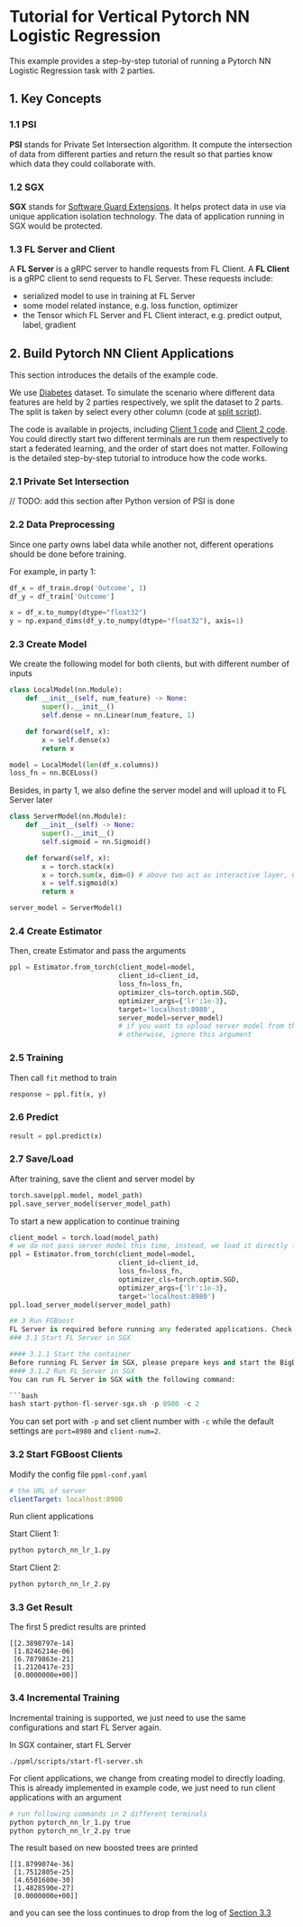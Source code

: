 # Tutorial for Vertical Pytorch NN Logistic Regression
This example provides a step-by-step tutorial of running a Pytorch NN Logistic Regression task with 2 parties.
## 1. Key Concepts
### 1.1 PSI
**PSI** stands for Private Set Intersection algorithm. It compute the intersection of data from different parties and return the result so that parties know which data they could collaborate with.
### 1.2 SGX
**SGX** stands for [Software Guard Extensions](https://www.intel.com/content/www/us/en/developer/tools/software-guard-extensions/overview.html). It helps protect data in use via unique application isolation technology. The data of application running in SGX would be protected.

### 1.3 FL Server and Client
A **FL Server** is a gRPC server to handle requests from FL Client. A **FL Client** is a gRPC client to send requests to FL Server. These requests include:
* serialized model to use in training at FL Server
* some model related instance, e.g. loss function, optimizer
* the Tensor which FL Server and FL Client interact, e.g. predict output, label, gradient


## 2. Build Pytorch NN Client Applications
This section introduces the details of the example code.

We use [Diabetes](https://www.kaggle.com/competitions/house-prices-advanced-regression-techniques/data) dataset. To simulate the scenario where different data features are held by 2 parties respectively, we split the dataset to 2 parts. The split is taken by select every other column (code at [split script](scala/ppml/scripts/split_dataset.py)).

The code is available in projects, including [Client 1 code](fgboost_regression_party_1.py) and [Client 2 code](fgboost_regression_party_2.py). You could directly start two different terminals are run them respectively to start a federated learning, and the order of start does not matter. Following is the detailed step-by-step tutorial to introduce how the code works.

### 2.1 Private Set Intersection
// TODO: add this section after Python version of PSI is done

### 2.2 Data Preprocessing
Since one party owns label data while another not, different operations should be done before training.

For example, in party 1:
```python
df_x = df_train.drop('Outcome', 1)
df_y = df_train['Outcome']

x = df_x.to_numpy(dtype="float32")
y = np.expand_dims(df_y.to_numpy(dtype="float32"), axis=1)
```


### 2.3 Create Model
We create the following model for both clients, but with different number of inputs 
```python
class LocalModel(nn.Module):
    def __init__(self, num_feature) -> None:
        super().__init__()
        self.dense = nn.Linear(num_feature, 1)

    def forward(self, x):
        x = self.dense(x)
        return x

model = LocalModel(len(df_x.columns))
loss_fn = nn.BCELoss()
```
Besides, in party 1, we also define the server model and will upload it to FL Server later
```python
class ServerModel(nn.Module):
    def __init__(self) -> None:
        super().__init__()
        self.sigmoid = nn.Sigmoid()

    def forward(self, x):
        x = torch.stack(x)
        x = torch.sum(x, dim=0) # above two act as interactive layer, CAddTable
        x = self.sigmoid(x)
        return x

server_model = ServerModel()
```
### 2.4 Create Estimator
Then, create Estimator and pass the arguments

```python
ppl = Estimator.from_torch(client_model=model,
                           client_id=client_id,
                           loss_fn=loss_fn,
                           optimizer_cls=torch.optim.SGD,
                           optimizer_args={'lr':1e-3},
                           target='localhost:8980',
                           server_model=server_model)
                           # if you want to upload server model from this estimator, pass server_model
                           # otherwise, ignore this argument

```

### 2.5 Training
Then call `fit` method to train

```python
response = ppl.fit(x, y)
```

### 2.6 Predict
```python
result = ppl.predict(x)
```

### 2.7 Save/Load
After training, save the client and server model by
```python
torch.save(ppl.model, model_path)
ppl.save_server_model(server_model_path)
```
To start a new application to continue training
```python
client_model = torch.load(model_path)
# we do not pass server model this time, instead, we load it directly from server machine
ppl = Estimator.from_torch(client_model=model,
                           client_id=client_id,
                           loss_fn=loss_fn,
                           optimizer_cls=torch.optim.SGD,
                           optimizer_args={'lr':1e-3},
                           target='localhost:8980')
ppl.load_server_model(server_model_path)

## 3 Run FGBoost
FL Server is required before running any federated applications. Check [Start FL Server]() section for details.
### 3.1 Start FL Server in SGX

#### 3.1.1 Start the container
Before running FL Server in SGX, please prepare keys and start the BigDL PPML container first. Check  [3.1 BigDL PPML Hello World](https://github.com/intel-analytics/BigDL/tree/main/ppml#31-bigdl-ppml-hello-world) for details.
#### 3.1.2 Run FL Server in SGX
You can run FL Server in SGX with the following command:

```bash
bash start-python-fl-server-sgx.sh -p 8980 -c 2
```
You can set port with `-p` and set client number with `-c`  while the default settings are `port=8980` and `client-num=2`.
### 3.2 Start FGBoost Clients
Modify the config file `ppml-conf.yaml`
```yaml
# the URL of server
clientTarget: localhost:8980
```
Run client applications

Start Client 1:
```bash
python pytorch_nn_lr_1.py
```
Start Client 2:
```bash
python pytorch_nn_lr_2.py
```
### 3.3 Get Result
The first 5 predict results are printed
```
[[2.3898797e-14]
 [1.8246214e-06]
 [6.7879863e-21]
 [1.2120417e-23]
 [0.0000000e+00]]
```
### 3.4 Incremental Training
Incremental training is supported, we just need to use the same configurations and start FL Server again.

In SGX container, start FL Server
```
./ppml/scripts/start-fl-server.sh 
```
For client applications, we change from creating model to directly loading. This is already implemented in example code, we just need to run client applications with an argument

```bash
# run following commands in 2 different terminals
python pytorch_nn_lr_1.py true
python pytorch_nn_lr_2.py true
```
The result based on new boosted trees are printed
```
[[1.8799074e-36]
 [1.7512805e-25]
 [4.6501680e-30]
 [1.4828590e-27]
 [0.0000000e+00]]
```
and you can see the loss continues to drop from the log of [Section 3.3](#33-get-results)